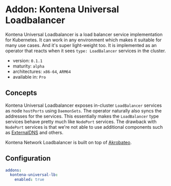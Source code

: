 # Addon: Kontena Universal Loadbalancer

Kontena Universal Loadbalancer is a load balancer service implementation for Kubernetes. It can work in any environment which makes it suitable for many use cases. And it's super light-weight too. It is implemented as an operator that reacts when it sees `type: LoadBalancer` services in the cluster.

- version: `0.1.1`
- maturity: `alpha`
- architectures: `x86-64`, `ARM64`
- available in: `Pro`

## Concepts

Kontena Universal Loadbalancer exposes in-cluster `LoadBalancer` services as node `hostPorts` using `DaemonSets`. The operator naturally also syncs the addresses for the services. This essentially makes the `LoadBalancer` type services behave pretty much like `NodePort` services. The drawback with `NodePort` services is that we're not able to use additional components such as [ExternalDNS](https://github.com/kubernetes-incubator/external-dns) and others.

Kontena Network Loadbalancer is built on top of [Akrobateo](https://github.com/kontena/akrobateo/).


## Configuration

```yaml
addons:
  kontena-universal-lb:
    enabled: true
```
